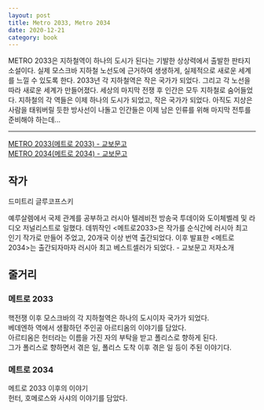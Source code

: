 ```yaml
---
layout: post
title: Metro 2033, Metro 2034
date: 2020-12-21
category: book
---
```


METRO 2033은 지하철역이 하나의 도시가 된다는 기발한 상상력에서 출발한 판타지소설이다. 실제 모스크바 지하철 노선도에 근거하여 생생하게, 실제적으로 새로운 세계를 느낄 수 있도록 한다. 2033년 각 지하철역은 작은 국가가 되었다. 그리고 각 노선을 따라 새로운 세계가 만들어졌다. 세상의 마지막 전쟁 후 인간은 모두 지하철로 숨어들었다. 지하철의 각 역들은 이제 하나의 도시가 되었고, 작은 국가가 되었다. 아직도 지상은 사람을 태워버릴 듯한 방사선이 나돌고 인간들은 이제 남은 인류를 위해 마지막 전투를 준비해야 하는데...

---

[METRO 2033(메트로 2033) - 교보문고](http://www.kyobobook.co.kr/product/detailViewKor.laf?ejkGb=KOR&mallGb=KOR&barcode=9788959522064&orderClick=LEa&Kc=)  
[METRO 2034(메트로 2034) - 교보문고](http://www.kyobobook.co.kr/product/detailViewKor.laf?ejkGb=KOR&mallGb=KOR&barcode=9788959522316&orderClick=LAG&Kc=) 

## 작가

드미트리 글루코프스키

예루살렘에서 국제 관계를 공부하고 러시아 텔레비전 방송국 투데이와 도이체벨레 및 라디오 저널리스트로 일했다. 데뷔작인 <메트로2033>은 작가를 순식간에 러시아 최고 인기 작가로 만들어 주었고, 20개국 이상 번역 출간되었다. 이후 발표한 <메트로2034>는 출간되자마자 러시아 최고 베스트셀러가 되었다. - 교보문고 저자소개

## 줄거리

### 메트로 2033

핵전쟁 이후 모스크바의 각 지하철역은 하나의 도시이자 국가가 되었다.  
베데엔하 역에서 생활하던 주인공 아르티옴의 이야기를 담았다.  
아르티옴은 헌터라는 이름을 가진 자의 부탁을 받고 폴리스로 향하게 된다.  
그가 폴리스로 향하면서 겪은 일, 폴리스 도착 이후 겪은 일 등이 주된 이야기다.  

### 메트로 2034

메트로 2033 이후의 이야기  
헌터, 호메로스와 사샤의 이야기를 담았다.